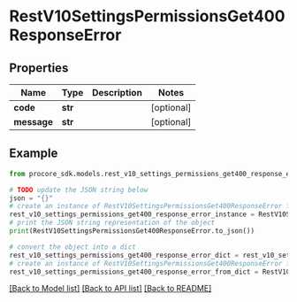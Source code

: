 # RestV10SettingsPermissionsGet400ResponseError


## Properties

Name | Type | Description | Notes
------------ | ------------- | ------------- | -------------
**code** | **str** |  | [optional] 
**message** | **str** |  | [optional] 

## Example

```python
from procore_sdk.models.rest_v10_settings_permissions_get400_response_error import RestV10SettingsPermissionsGet400ResponseError

# TODO update the JSON string below
json = "{}"
# create an instance of RestV10SettingsPermissionsGet400ResponseError from a JSON string
rest_v10_settings_permissions_get400_response_error_instance = RestV10SettingsPermissionsGet400ResponseError.from_json(json)
# print the JSON string representation of the object
print(RestV10SettingsPermissionsGet400ResponseError.to_json())

# convert the object into a dict
rest_v10_settings_permissions_get400_response_error_dict = rest_v10_settings_permissions_get400_response_error_instance.to_dict()
# create an instance of RestV10SettingsPermissionsGet400ResponseError from a dict
rest_v10_settings_permissions_get400_response_error_from_dict = RestV10SettingsPermissionsGet400ResponseError.from_dict(rest_v10_settings_permissions_get400_response_error_dict)
```
[[Back to Model list]](../README.md#documentation-for-models) [[Back to API list]](../README.md#documentation-for-api-endpoints) [[Back to README]](../README.md)


